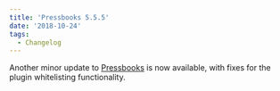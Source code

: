 ```yaml
---
title: 'Pressbooks 5.5.5'
date: '2018-10-24'
tags:
  - Changelog
---
```


Another minor update to
[Pressbooks](https://github.com/pressbooks/pressbooks/releases/5.5.5) is now available,
with fixes for the plugin whitelisting functionality.
